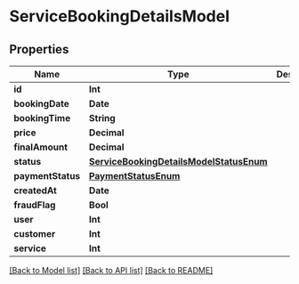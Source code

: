 # ServiceBookingDetailsModel

## Properties
Name | Type | Description | Notes
------------ | ------------- | ------------- | -------------
**id** | **Int** |  | [readonly] 
**bookingDate** | **Date** |  | 
**bookingTime** | **String** |  | 
**price** | **Decimal** |  | [readonly] 
**finalAmount** | **Decimal** |  | [readonly] 
**status** | [**ServiceBookingDetailsModelStatusEnum**](ServiceBookingDetailsModelStatusEnum.md) |  | [optional] 
**paymentStatus** | [**PaymentStatusEnum**](PaymentStatusEnum.md) |  | [optional] 
**createdAt** | **Date** |  | [readonly] 
**fraudFlag** | **Bool** |  | [readonly] 
**user** | **Int** |  | [readonly] 
**customer** | **Int** |  | 
**service** | **Int** |  | 

[[Back to Model list]](../README.md#documentation-for-models) [[Back to API list]](../README.md#documentation-for-api-endpoints) [[Back to README]](../README.md)


